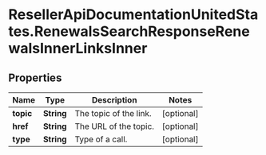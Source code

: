# ResellerApiDocumentationUnitedStates.RenewalsSearchResponseRenewalsInnerLinksInner

## Properties

Name | Type | Description | Notes
------------ | ------------- | ------------- | -------------
**topic** | **String** | The topic of the link. | [optional] 
**href** | **String** | The URL of the topic. | [optional] 
**type** | **String** | Type of a call. | [optional] 


